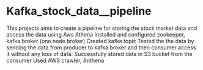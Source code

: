 # Kafka_stock_data__pipeline

This projects aims to create a pipeline for storing the stock market data and access the data using Aws Athena
Installed and configured zookeeper, kafka broker (one node broker)
Created kafka topic
Tested the the data by sending the data from producer to kafka broker and then consumer access it without any loss of data.
Successfully stored data in S3 bucket from the consumer
Used AWS crawler, Anthena 
